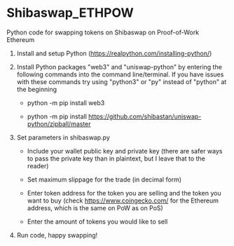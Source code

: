 # Shibaswap_ETHPOW
Python code for swapping tokens on Shibaswap on Proof-of-Work Ethereum

1. Install and setup Python (https://realpython.com/installing-python/)


2. Install Python packages "web3" and "uniswap-python" by entering the following commands into the command line/terminal. If you have issues with these commands try using "python3" or "py" instead of "python" at the beginning


    - python -m pip install web3
    
    - python -m pip install https://github.com/shibastan/uniswap-python/zipball/master


3. Set parameters in shibaswap.py

    - Include your wallet public key and private key (there are safer ways to pass the private key than in plaintext, but I leave that to the reader)
  
    - Set maximum slippage for the trade (in decimal form)
  
    - Enter token address for the token you are selling and the token you want to buy (check https://www.coingecko.com/ for the Ethereum address, which is the same on PoW as on PoS) 
  
    - Enter the amount of tokens you would like to sell


4. Run code, happy swapping!

